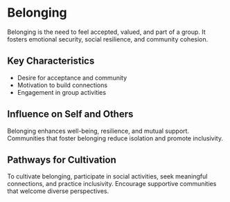 # Belonging

Belonging is the need to feel accepted, valued, and part of a group. It fosters emotional security, social resilience, and community cohesion.

## Key Characteristics

- Desire for acceptance and community
- Motivation to build connections
- Engagement in group activities

## Influence on Self and Others

Belonging enhances well-being, resilience, and mutual support. Communities that foster belonging reduce isolation and promote inclusivity.

## Pathways for Cultivation

To cultivate belonging, participate in social activities, seek meaningful connections, and practice inclusivity. Encourage supportive communities that welcome diverse perspectives.
